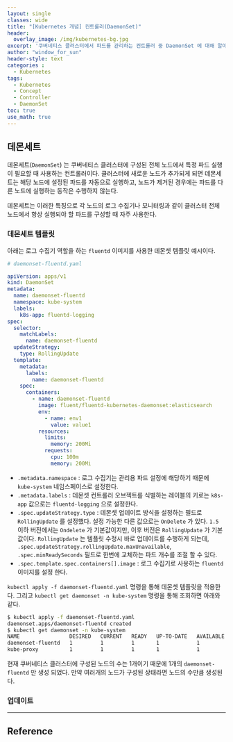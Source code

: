 ```yaml
--- 
layout: single
classes: wide
title: "[Kubernetes 개념] 컨트롤러(DaemonSet)"
header:
  overlay_image: /img/kubernetes-bg.jpg
excerpt: '쿠버네티스 클러스터에서 파드를 관리하는 컨트롤러 중 DaemonSet 에 대해 알아보자'
author: "window_for_sun"
header-style: text
categories :
  - Kubernetes
tags:
  - Kubernetes
  - Concept
  - Controller
  - DaemonSet
toc: true
use_math: true
---  
```


## 데몬세트
데몬세트(`DaemonSet`) 는 쿠버네티스 클러스터에 구성된 전체 노드에서 특정 파드 실행이 필요할 때 사용하는 컨트롤러이다. 
클러스터에 새로운 노드가 추가되게 되면 데몬세트는 해당 노드에 설정된 파드를 자동으로 실행하고, 
노드가 제거된 경우에는 파드를 다른 노드에 실행하는 동작은 수행하지 않는다.  

데몬세트는 이러한 특징으로 각 노드의 로그 수집기나 모니터링과 같이 클러스터 전체 노드에서 항상 실행되야 할 파드를 구성할 때 자주 사용한다.  

### 데몬세트 템플릿
아래는 로그 수집기 역할을 하는 `fluentd` 이미지를 사용한 데몬셋 템플릿 예시이다. 

```yaml
# daemonset-fluentd.yaml

apiVersion: apps/v1
kind: DaemonSet
metadata:
  name: daemonset-fluentd
  namespace: kube-system
  labels:
    k8s-app: fluentd-logging
spec:
  selector:
    matchLabels:
      name: daemonset-fluentd
  updateStrategy:
    type: RollingUpdate
  template:
    metadata:
      labels:
        name: daemonset-fluentd
    spec:
      containers:
        - name: daemonset-fluentd
          image: fluent/fluentd-kubernetes-daemonset:elasticsearch
          env:
            - name: env1
              value: value1
          resources:
            limits:
              memory: 200Mi
            requests:
              cpu: 100m
              memory: 200Mi
```  

- `.metadata.namespace` : 로그 수집기는 관리용 파드 설정에 해당하기 때문에 `kube-system` 네임스페이스로 설정한다. 
- `.metadata.labels` : 데몬셋 컨트롤러 오브젝트를 식별하는 레이블의 키로는 `k8s-app` 값으로는 `fluentd-logging` 으로 설정한다. 
- `.spec.updateStrategy.type` : 데몬셋 업데이트 방식을 설정하는 필드로 `RollingUpdate` 를 설정했다. 
설정 가능한 다른 값으로는 `OnDelete` 가 있다. 
`1.5` 이하 버전에서는 `Ondelete` 가 기본값이지만, 이후 버전은 `RollingUpdate` 가 기본값이다. 
`RollingUpdate` 는 템플릿 수정시 바로 업데이트를 수행하게 되는데, 
`.spec.updateStrategy.rollingUpdate.maxUnavailable`, `.spec.minReadySeconds` 필드로 한번에 교체하는 파드 개수를 조절 할 수 있다. 
- `.spec.template.spec.containers[].image` : 로그 수집기로 사용하는 `fluentd` 이미지를 설정 한다. 

`kubectl apply -f daemonset-fluentd.yaml` 명령을 통해 데몬셋 템플릿을 적용한다. 
그리고 `kubectl get daemonset -n kube-system` 명령을 통해 조회하면 아래와 같다. 

```bash
$ kubectl apply -f daemonset-fluentd.yaml
daemonset.apps/daemonset-fluentd created
$ kubectl get daemonset -n kube-system
NAME                DESIRED   CURRENT   READY   UP-TO-DATE   AVAILABLE   NODE SELECTOR                 AGE
daemonset-fluentd   1         1         1       1            1           <none>                        47s
kube-proxy          1         1         1       1            1           beta.kubernetes.io/os=linux   4d22h
```  

현재 쿠버네티스 클러스터에 구성된 노드의 수는 1개이기 때문에 1개의 `daemonset-fluentd` 만 생성 되었다. 
만약 여러개의 노드가 구성된 상태라면 노드의 수만큼 생성된다. 

### 업데이트
















































---
## Reference
